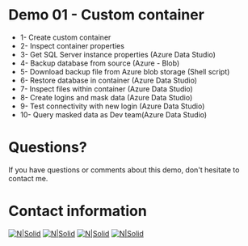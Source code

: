 # Demo 01 - Custom container

* 1- Create custom container
* 2- Inspect container properties
* 3- Get SQL Server instance properties (Azure Data Studio)
* 4- Backup database from source (Azure - Blob)
* 5- Download backup file from Azure blob storage (Shell script)
* 6- Restore database in container (Azure Data Studio)
* 7- Inspect files within container (Azure Data Studio)
* 8- Create logins and mask data (Azure Data Studio)
* 9- Test connectivity with new login (Azure Data Studio)
* 10- Query masked data as Dev team(Azure Data Studio)

# Questions?
If you have questions or comments about this demo, don't hesitate to contact me.

# Contact information
[![N|Solid](http://dbamastery.com/wp-content/uploads/2018/08/if_twitter_circle_color_107170.png)](https://twitter.com/dbamastery) [![N|Solid](http://dbamastery.com/wp-content/uploads/2018/08/if_github_circle_black_107161.png)](https://github.com/dbamaster) [![N|Solid](http://dbamastery.com/wp-content/uploads/2018/08/if_linkedin_circle_color_107178.png)](https://www.linkedin.com/in/croblesdba/) [![N|Solid](http://dbamastery.com/wp-content/uploads/2018/08/if_browser_1055104.png)](http://dbamastery.com/)
